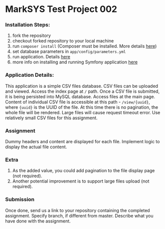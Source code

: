 MarkSYS Test Project 002
========================

### Installation Steps:
1. fork the repository
2. checkout forked repository to your local machine
3. run `composer install` (Composer must be installed. More details [here](https://getcomposer.org/doc/00-intro.md#installation-linux-unix-osx))
4. set database parameters in `app/config/parameters.yml`
5. run application. Details [here](http://symfony.com/doc/current/setup.html#running-your-symfony-application)
6. more info on installing and running Symfony application [here](http://symfony.com/doc/current/setup.html)

### Application Details:
This application is a simple CSV files database. CSV files can be uploaded and viewed.
Access the index page at `/` path. Once a CSV file is submitted, it is being persisted
into MySQL database. Access files at the main page. Content of individual CSV file is
accessible at this path - `/view/{uuid}`, where `{uuid}` is the UUID of the file. At
this time there is no pagination, the whole file will be rendered. Large files will
cause request timeout error. Use relatively small CSV files for this assignment.

### Assignment
Dummy headers and content are displayed for each file. Implement logic to display the
actual file content.

### Extra
1. As the added value, you could add pagination to the file display page (not required).
2. Another potential improvement is to support large files upload (not required).

### Submission
Once done, send us a link to your repository containing the completed assignment. Specify
branch, if different from master. Describe what you have done with the assignment.
